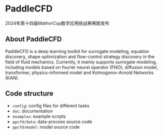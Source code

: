 # PaddleCFD

2024年第十四届MathorCup数学应用挑战赛赛题发布

## About PaddleCFD

PaddleCFD is a deep learning toolkit for surrogate modeling, equation discovery, shape optimization and flow-control strategy discovery in the field of fluid mechanics. Currently, it mainly supports surrogate modeling, including models based on fourier neural operator (FNO), diffusion model, transformer, physics-informed model and Kolmogorov-Arnold Networks (KAN).

## Code structure

- `config`: config files for different tasks
- `doc`: documentation
- `examples`: example scripts
- `ppcfd/data`: data-process source code
- `ppcfd/model`: model source code
